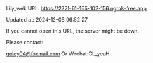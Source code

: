 Lily_web URL: https://222f-61-165-102-156.ngrok-free.app

Updated at: 2024-12-06 06:52:27

If you cannot open this URL, the server might be down.

Please contact: 

goley04@foxmail.com Or Wechat:GL_yeaH